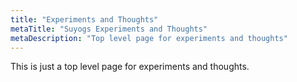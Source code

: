 ```yaml
---
title: "Experiments and Thoughts"
metaTitle: "Suyogs Experiments and Thoughts"
metaDescription: "Top level page for experiments and thoughts"
---
```


This is just a top level page for experiments and thoughts.
